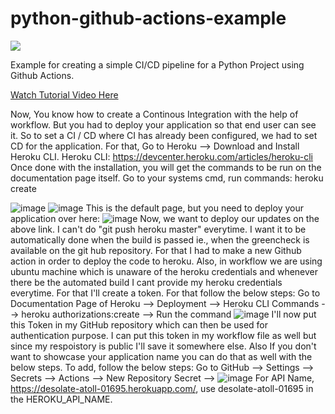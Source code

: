 # python-github-actions-example

![](https://github.com/nikhilkumarsingh/python-github-actions-example/workflows/Python%20application/badge.svg)

Example for creating a simple CI/CD pipeline for a Python Project using Github Actions.

[Watch Tutorial Video Here](https://youtu.be/WTofttoD2xg)

Now, You know how to create a Continous Integration with the help of workflow. But you had to deploy your application so that end user can see it.
So to set a CI / CD where CI has already been configured, we had to set CD for the application. For that, Go to Heroku --> Download and Install Heroku CLI.
Heroku CLI: https://devcenter.heroku.com/articles/heroku-cli 
Once done with the installation, you will get the commands to be run on the documentation page itself. 
Go to your systems cmd, run commands:
  heroku create

![image](https://user-images.githubusercontent.com/25689468/151544327-e425b2c2-ea0f-4f61-8932-5532e948b80d.png)
![image](https://user-images.githubusercontent.com/25689468/151544503-f3c8102f-c2f7-48ba-93d9-63d055f1ae98.png)
This is the default page, but you need to deploy your application over here:
![image](https://user-images.githubusercontent.com/25689468/151544550-002c8122-0ca9-4438-85b9-83bd4eaa8de9.png)
Now, we want to deploy our updates on the above link. I can't do "git push heroku master" everytime. I want it to be automatically done when the build is passed ie., when the greencheck is available on the git hub repository.
For that I had to make a new Github action in order to deploy the code to heroku.
Also, in workflow we are using ubuntu machine which is unaware of the heroku credentials and whenever there be the automated build I cant provide my heroku credentials everytime. For that I'll create a token. For that follow the below steps:
Go to Documentation Page of Heroku --> Deployment --> Heroku CLI Commands --> heroku authorizations:create --> Run the command
![image](https://user-images.githubusercontent.com/25689468/151546800-fb7a9251-e876-4a79-80bb-2ca54ac9a098.png)
I'll now put this Token in my GitHub repository which can then be used for authentication purpose. I can put this token in my workflow file as well but since my respoistory is public I'll save it somewhere else. Also If you don't want to showcase your application name you can do that as well with the below steps.
To add, follow the below steps:
Go to GitHub --> Settings --> Secrets --> Actions --> New Repository Secret --> 
![image](https://user-images.githubusercontent.com/25689468/151550148-b9805cd5-8328-4edd-971b-b8f335eed00d.png)
For API Name, https://desolate-atoll-01695.herokuapp.com/, use desolate-atoll-01695 in the HEROKU_API_NAME.
